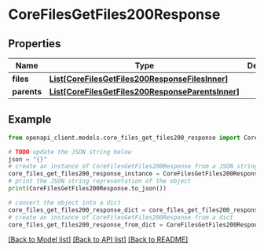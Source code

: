 # CoreFilesGetFiles200Response


## Properties

Name | Type | Description | Notes
------------ | ------------- | ------------- | -------------
**files** | [**List[CoreFilesGetFiles200ResponseFilesInner]**](CoreFilesGetFiles200ResponseFilesInner.md) |  | 
**parents** | [**List[CoreFilesGetFiles200ResponseParentsInner]**](CoreFilesGetFiles200ResponseParentsInner.md) |  | 

## Example

```python
from openapi_client.models.core_files_get_files200_response import CoreFilesGetFiles200Response

# TODO update the JSON string below
json = "{}"
# create an instance of CoreFilesGetFiles200Response from a JSON string
core_files_get_files200_response_instance = CoreFilesGetFiles200Response.from_json(json)
# print the JSON string representation of the object
print(CoreFilesGetFiles200Response.to_json())

# convert the object into a dict
core_files_get_files200_response_dict = core_files_get_files200_response_instance.to_dict()
# create an instance of CoreFilesGetFiles200Response from a dict
core_files_get_files200_response_from_dict = CoreFilesGetFiles200Response.from_dict(core_files_get_files200_response_dict)
```
[[Back to Model list]](../README.md#documentation-for-models) [[Back to API list]](../README.md#documentation-for-api-endpoints) [[Back to README]](../README.md)


